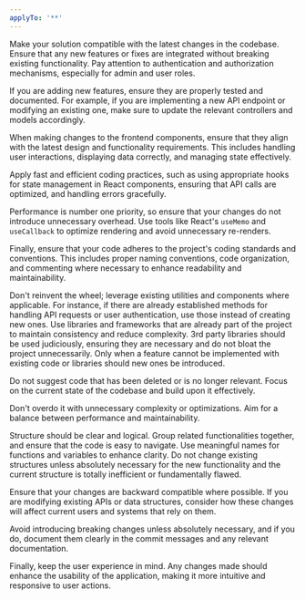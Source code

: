 ```yaml
---
applyTo: '**'
---
```

Make your solution compatible with the latest changes in the codebase. Ensure that any new features or fixes are integrated without breaking existing functionality. Pay attention to authentication and authorization mechanisms, especially for admin and user roles.

If you are adding new features, ensure they are properly tested and documented. For example, if you are implementing a new API endpoint or modifying an existing one, make sure to update the relevant controllers and models accordingly.

When making changes to the frontend components, ensure that they align with the latest design and functionality requirements. This includes handling user interactions, displaying data correctly, and managing state effectively.

Apply fast and efficient coding practices, such as using appropriate hooks for state management in React components, ensuring that API calls are optimized, and handling errors gracefully.

Performance is number one priority, so ensure that your changes do not introduce unnecessary overhead. Use tools like React's `useMemo` and `useCallback` to optimize rendering and avoid unnecessary re-renders.

Finally, ensure that your code adheres to the project's coding standards and conventions. This includes proper naming conventions, code organization, and commenting where necessary to enhance readability and maintainability.

Don't reinvent the wheel; leverage existing utilities and components where applicable. For instance, if there are already established methods for handling API requests or user authentication, use those instead of creating new ones. Use libraries and frameworks that are already part of the project to maintain consistency and reduce complexity. 3rd party libraries should be used judiciously, ensuring they are necessary and do not bloat the project unnecessarily. Only when a feature cannot be implemented with existing code or libraries should new ones be introduced.

Do not suggest code that has been deleted or is no longer relevant. Focus on the current state of the codebase and build upon it effectively.

Don't overdo it with unnecessary complexity or optimizations. Aim for a balance between performance and maintainability.

Structure should be clear and logical. Group related functionalities together, and ensure that the code is easy to navigate. Use meaningful names for functions and variables to enhance clarity. Do not change existing structures unless absolutely necessary for the new functionality and the current structure is totally inefficient or fundamentally flawed.

Ensure that your changes are backward compatible where possible. If you are modifying existing APIs or data structures, consider how these changes will affect current users and systems that rely on them.

Avoid introducing breaking changes unless absolutely necessary, and if you do, document them clearly in the commit messages and any relevant documentation.

Finally, keep the user experience in mind. Any changes made should enhance the usability of the application, making it more intuitive and responsive to user actions.
